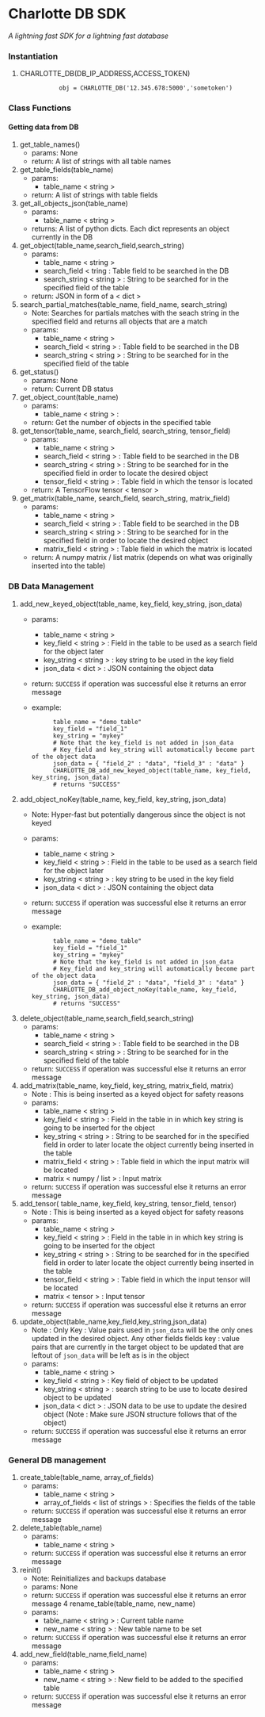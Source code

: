 # Charlotte DB SDK

*A lightning fast SDK for a lightning fast database* 

### Instantiation
1. CHARLOTTE_DB(DB_IP_ADDRESS,ACCESS_TOKEN)
      
                  obj = CHARLOTTE_DB('12.345.678:5000','sometoken')

### Class Functions
#### Getting data from DB
1. get_table_names()
   * params: None
   * return: A list of strings with all table names
2. get_table_fields(table_name)
   * params: 
      * table_name < string >
   * return: A list of strings with table fields
3. get_all_objects_json(table_name)
   * params: 
      * table_name < string >
   * returns: A list of python dicts. Each dict represents an object currently in the DB
4. get_object(table_name,search_field,search_string)
   * params: 
      * table_name < string >
      * search_field < tring  : Table field to be searched in the DB
      * search_string < string > : String to be searched for in the specified field of the table
   * return: JSON in form of a < dict >
5. search_partial_matches(table_name, field_name, search_string)
   * Note: Searches for partials matches with the seach string in the specified field and returns all objects that are a match
   * params: 
      * table_name < string >
      * search_field < string > : Table field to be searched in the DB
      * search_string < string > : String to be searched for in the specified field of the table
6. get_status()
    * params: None
    * return: Current DB status
7. get_object_count(table_name)
    * params:
       * table_name < string > : 
    * return: Get the number of objects in the specified table
8. get_tensor(table_name, search_field, search_string, tensor_field)
    * params: 
      * table_name < string >
      * search_field < string > : Table field to be searched in the DB
      * search_string < string > : String to be searched for in the specified field in order to locate the desired object
      * tensor_field < string > : Table field in which the tensor is located
    * return: A TensorFlow tensor < tensor >
9. get_matrix(table_name, search_field, search_string, matrix_field)
    * params: 
      * table_name < string >
      * search_field < string > : Table field to be searched in the DB
      * search_string < string > : String to be searched for in the specified field in order to locate the desired object
      * matrix_field < string > : Table field in which the matrix is located
    * return: A numpy matrix / list matrix (depends on what was originally inserted into the table)
### DB Data Management
 1. add_new_keyed_object(table_name, key_field, key_string, json_data)
     * params:
        * table_name < string >
        * key_field < string > : Field in the table to be used as a search field for the object later
        * key_string < string > : key string to be used in the key field
        * json_data < dict > : JSON containing the object data
      * return: `SUCCESS` if operation was successful else it returns an error message
      * example: 

                  table_name = "demo_table"
                  key_field = "field_1"
                  key_string = "mykey"
                  # Note that the key_field is not added in json_data
                  # Key_field and key_string will automatically become part of the object data
                  json_data = { "field_2" : "data", "field_3" : "data" }
                  CHARLOTTE_DB_add_new_keyed_object(table_name, key_field, key_string, json_data)
                  # returns "SUCCESS"

 2.  add_object_noKey(table_name, key_field, key_string, json_data)
     * Note: Hyper-fast but potentially dangerous since the object is not keyed
     * params:
        * table_name < string >
        * key_field < string > : Field in the table to be used as a search field for the object later
        * key_string < string > : key string to be used in the key field
        * json_data < dict > : JSON containing the object data
      * return: `SUCCESS` if operation was successful else it returns an error message
      * example:
                 
                  table_name = "demo_table"
                  key_field = "field_1"
                  key_string = "mykey"
                  # Note that the key_field is not added in json_data
                  # Key_field and key_string will automatically become part of the object data
                  json_data = { "field_2" : "data", "field_3" : "data" }
                  CHARLOTTE_DB_add_object_noKey(table_name, key_field, key_string, json_data)
                  # returns "SUCCESS"
 3. delete_object(table_name,search_field,search_string)
      * params: 
         * table_name < string >
         * search_field < string > : Table field to be searched in the DB
         * search_string < string > : String to be searched for in the specified field of the table
      * return: `SUCCESS` if operation was successful else it returns an error message
 4. add_matrix(table_name, key_field, key_string, matrix_field, matrix)
      * Note : This is being inserted as a keyed object for safety reasons
      * params:
         * table_name < string >
         * key_field < string > : Field in the table in in which key string is going to be inserted for the object 
         * key_string < string > : String to be searched for in the specified field in order to later locate the object currently being inserted in the table
         * matrix_field < string > : Table field in which the input matrix will be located
         * matrix < numpy / list > : Input matrix
      * return: `SUCCESS` if operation was successful else it returns an error message
  5. add_tensor( table_name, key_field, key_string, tensor_field, tensor)
      * Note : This is being inserted as a keyed object for safety reasons
      * params:
         * table_name < string >
         * key_field < string > : Field in the table in in which key string is going to be inserted for the object 
         * key_string < string > : String to be searched for in the specified field in order to later locate the object currently being inserted in the table
         * tensor_field < string > : Table field in which the input tensor will be located
         * matrix < tensor > : Input tensor
      * return: `SUCCESS` if operation was successful else it returns an error message
  6.  update_object(table_name,key_field,key_string,json_data)
      * Note : Only Key : Value pairs used in `json_data` will be the only ones updated in the desired object. Any other fields fields key : value pairs that are currently in the target object to be updated that are leftout of `json_data` will be left as is in the object
      * params:
         * table_name < string >
         * key_field < string > : Key field of object to be updated
         * key_string < string > : search string to be use to locate desired object to be updated
         * json_data < dict > : JSON data to be use to update the desired object (Note : Make sure JSON structure follows that of the object)
      * return: `SUCCESS` if operation was successful else it returns an error message
### General DB management
 1. create_table(table_name, array_of_fields)
    * params:
       * table_name < string >
       * array_of_fields < list of strings > : Specifies the fields of the table
    * return: `SUCCESS` if operation was successful else it returns an error message 
 2. delete_table(table_name)
    * params:
       * table_name < string >
    * return: `SUCCESS` if operation was successful else it returns an error message
 3. reinit()
    * Note: Reinitializes and backups database
    * params: None
    * return: `SUCCESS` if operation was successful else it returns an error message
 4 rename_table(table_name, new_name)
    * params:
       * table_name < string > : Current table name
       * new_name < string > : New table name to be set
    * return: `SUCCESS` if operation was successful else it returns an error message
 5. add_new_field(table_name,field_name)
    * params:
       * table_name < string >
       * new_name < string > : New field to be added to the specified table
    * return: `SUCCESS` if operation was successful else it returns an error message